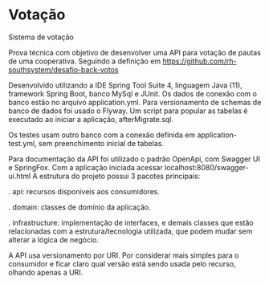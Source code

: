 # Votação
Sistema de votação

Prova técnica com objetivo de desenvolver uma API para votação de pautas de uma cooperativa.
Seguindo a definição em https://github.com/rh-southsystem/desafio-back-votos

Desenvolvido utilizando a IDE Spring Tool Suite 4, linguagem Java (11), framework Spring Boot, banco MySql e JUnit.
Os dados de conexão com o banco estão no arquivo application.yml. 
Para versionamento de schemas de banco de dados foi usado o Flyway. Um script para popular as tabelas é executado ao iniciar a aplicação, afterMigrate.sql.

Os testes usam outro banco com a conexão definida em application-test.yml, sem preenchimento inicial de tabelas.

Para documentação da API foi utilizado o padrão OpenApi, com Swagger UI e SpringFox.
Com a aplicação iniciada acessar localhost:8080/swagger-ui.html
A estrutura do projeto possui 3 pacotes principais:

. api: recursos disponiveis aos consumidores.

. domain: classes de domínio da aplicação.

. infrastructure: implementação de interfaces, e demais classes que estão relacionadas com a estrutura/tecnologia utilizada, que podem mudar sem alterar a lógica de negócio.

A API usa versionamento por URI. 
Por considerar mais simples para o consumidor e ficar claro qual versão está sendo usada pelo recurso, olhando apenas a URI.
